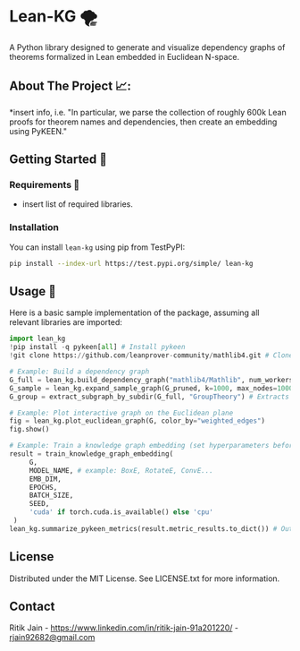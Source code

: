
# Lean-KG 🌪️

A Python library designed to generate and visualize dependency graphs of theorems formalized in Lean embedded in Euclidean N-space.

## About The Project 📈:
*insert info, i.e. "In particular, we parse the collection of roughly 600k Lean proofs for theorem names and dependencies, then create an embedding using PyKEEN."

## Getting Started 🚀

### Requirements 📝
* insert list of required libraries.

### Installation

You can install `lean-kg` using pip from TestPyPI:
```bash
pip install --index-url https://test.pypi.org/simple/ lean-kg
```
## Usage 🤖

Here is a basic sample implementation of the package, assuming all relevant libraries are imported:
```python
import lean_kg
!pip install -q pykeen[all] # Install pykeen
!git clone https://github.com/leanprover-community/mathlib4.git # Clone mathlib4

# Example: Build a dependency graph
G_full = lean_kg.build_dependency_graph("mathlib4/Mathlib", num_workers=4) # Builds full dependency graph
G_sample = lean_kg.expand_sample_graph(G_pruned, k=1000, max_nodes=1000) # Samples a random subgraph of 1000 nodes
G_group = extract_subgraph_by_subdir(G_full, "GroupTheory") # Extracts subgraph of statements from Group Theory

# Example: Plot interactive graph on the Euclidean plane
fig = lean_kg.plot_euclidean_graph(G, color_by="weighted_edges")
fig.show()

# Example: Train a knowledge graph embedding (set hyperparameters beforehand).
result = train_knowledge_graph_embedding(
     G,
     MODEL_NAME, # example: BoxE, RotateE, ConvE...
     EMB_DIM,
     EPOCHS,
     BATCH_SIZE,
     SEED,
     'cuda' if torch.cuda.is_available() else 'cpu'
 )
lean_kg.summarize_pykeen_metrics(result.metric_results.to_dict()) # Outputs performance metrics of the embedding (MR, MRR, Hits@k)
```

## License
Distributed under the MIT License. See LICENSE.txt for more information.

## Contact
Ritik Jain - https://www.linkedin.com/in/ritik-jain-91a201220/ - rjain92682@gmail.com
